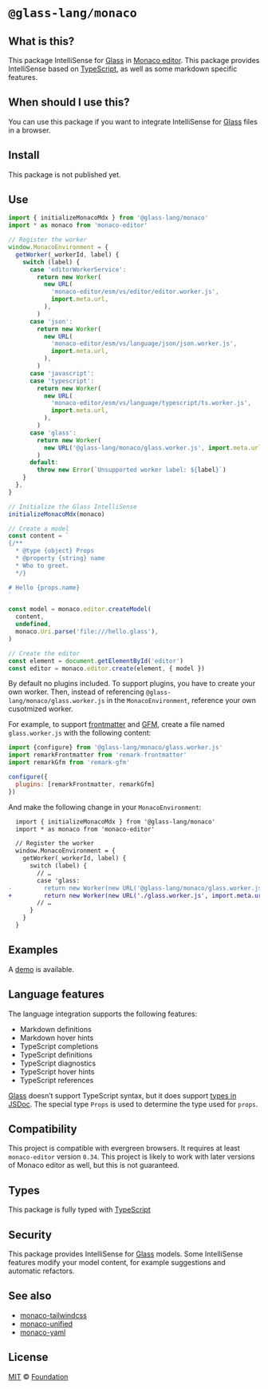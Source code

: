 # `@glass-lang/monaco`

## What is this?

This package IntelliSense for [Glass][] in [Monaco editor][].
This package provides IntelliSense based on [TypeScript][], as well as some
markdown specific features.

## When should I use this?

You can use this package if you want to integrate IntelliSense for [Glass][]
files in a browser.

## Install

This package is not published yet.

## Use

```js
import { initializeMonacoMdx } from '@glass-lang/monaco'
import * as monaco from 'monaco-editor'

// Register the worker
window.MonacoEnvironment = {
  getWorker(_workerId, label) {
    switch (label) {
      case 'editorWorkerService':
        return new Worker(
          new URL(
            'monaco-editor/esm/vs/editor/editor.worker.js',
            import.meta.url,
          ),
        )
      case 'json':
        return new Worker(
          new URL(
            'monaco-editor/esm/vs/language/json/json.worker.js',
            import.meta.url,
          ),
        )
      case 'javascript':
      case 'typescript':
        return new Worker(
          new URL(
            'monaco-editor/esm/vs/language/typescript/ts.worker.js',
            import.meta.url,
          ),
        )
      case 'glass':
        return new Worker(
          new URL('@glass-lang/monaco/glass.worker.js', import.meta.url),
        )
      default:
        throw new Error(`Unsupported worker label: ${label}`)
    }
  },
}

// Initialize the Glass IntelliSense
initializeMonacoMdx(monaco)

// Create a model
const content = `
{/**
  * @type {object} Props
  * @property {string} name
  * Who to greet.
  */}

# Hello {props.name}
`

const model = monaco.editor.createModel(
  content,
  undefined,
  monaco.Uri.parse('file:///hello.glass'),
)

// Create the editor
const element = document.getElementById('editor')
const editor = monaco.editor.create(element, { model })
```

By default no plugins included.
To support plugins, you have to create your own worker.
Then, instead of referencing `@glass-lang/monaco/glass.worker.js` in the
`MonacoEnvironment`, reference your own cusotmized worker.

For example, to support [frontmatter][] and [GFM][], create a file named
`glass.worker.js` with the following content:

```js
import {configure} from '@glass-lang/monaco/glass.worker.js'
import remarkFrontmatter from 'remark-frontmatter'
import remarkGfm from 'remark-gfm'

configure({
  plugins: [remarkFrontmatter, remarkGfm]
})
```

And make the following change in your `MonacoEnvironment`:

```diff
  import { initializeMonacoMdx } from '@glass-lang/monaco'
  import * as monaco from 'monaco-editor'

  // Register the worker
  window.MonacoEnvironment = {
    getWorker(_workerId, label) {
      switch (label) {
        // …
        case 'glass:
-         return new Worker(new URL('@glass-lang/monaco/glass.worker.js', import.meta.url))
+         return new Worker(new URL('./glass.worker.js', import.meta.url))
        // …
      }
    }
  }
```

## Examples

A [demo][] is available.

## Language features

The language integration supports the following features:

*   Markdown definitions
*   Markdown hover hints
*   TypeScript completions
*   TypeScript definitions
*   TypeScript diagnostics
*   TypeScript hover hints
*   TypeScript references

[Glass][] doesn’t support TypeScript syntax, but it does support
[types in JSDoc][jsdoc].
The special type `Props` is used to determine the type used for `props`.

## Compatibility

This project is compatible with evergreen browsers.
It requires at least `monaco-editor` version `0.34`.
This project is likely to work with later versions of Monaco editor as well, but
this is not guaranteed.

## Types

This package is fully typed with [TypeScript][]

## Security

This package provides IntelliSense for [Glass][] models.
Some IntelliSense features modify your model content, for example suggestions
and automatic refactors.

## See also

*   [monaco-tailwindcss](https://monaco-tailwindcss.js.org)
*   [monaco-unified](https://monaco-unified.js.org)
*   [monaco-yaml](https://monaco-yaml.js.org)

## License

[MIT][] © [Foundation][glass]

[demo]: https://github.com/foundation-ui/vscode-glass/tree/HEAD/demo

[frontmatter]: https://github.com/remarkjs/remark-frontmatter

[glass]: https://foundation-ui.com

[gfm]: https://github.com/remarkjs/remark-gfm

[jsdoc]: https://www.typescriptlang.org/docs/handbook/jsdoc-supported-types.html

[mit]: LICENSE

[monaco editor]: https://github.com/microsoft/monaco-editor

[typescript]: https://typescriptlang.org
